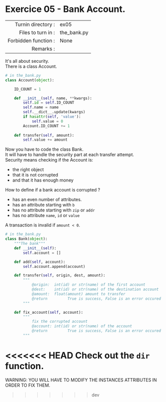 # Exercice 05 - Bank Account.

|                         |                     |
| -----------------------:| ------------------- |
|   Turnin directory :    |  ex05               |
|   Files to turn in :    |  the_bank.py        |
|   Forbidden function :  |  None               |
|   Remarks :             |                     |

It's all about security.  
There is a class Account.

```py
# in the_bank.py
class Account(object):

    ID_COUNT = 1

    def __init__(self, name, **kwargs):
        self.id = self.ID_COUNT
        self.name = name
        self.__dict__.update(kwargs)
        if hasattr(self, 'value'):
            self.value = 0
        Account.ID_COUNT += 1
    
    def transfer(self, amount):
        self.value += amount

```

Now you have to code the class Bank.  
It will have to handle the security part at each transfer attempt.  
Security means checking if the Account is:
* the right object
* that it is not corrupted
* and that it has enough money

How to define if a bank account is corrupted ?
* has an even number of attributes.
* has an attribute starting with `b`
* has no attribute starting with `zip` or `addr`
* has no attribute `name`, `id` or `value`

A transaction is invalid if `amount < 0`.

```py
# in the_bank.py
class Bank(object):
    """The bank"""
    def __init__(self):
        self.account = []

    def add(self, account):
        self.account.append(account)

    def transfer(self, origin, dest, amount):
        """
            @origin:  int(id) or str(name) of the first account
            @dest:    int(id) or str(name) of the destination account
            @amount:  float(amount) amount to transfer
            @return         True is success, False is an error occured
        """

    def fix_account(self, account):
        """
            fix the corrupted account
            @account: int(id) or str(name) of the account
            @return         True is success, False is an error occured
        """
```

<<<<<<< HEAD
Check out the `dir` function.
=======
WARNING: YOU WILL HAVE TO MODIFY THE INSTANCES ATTRIBUTES IN ORDER TO FIX THEM.
>>>>>>> dev

